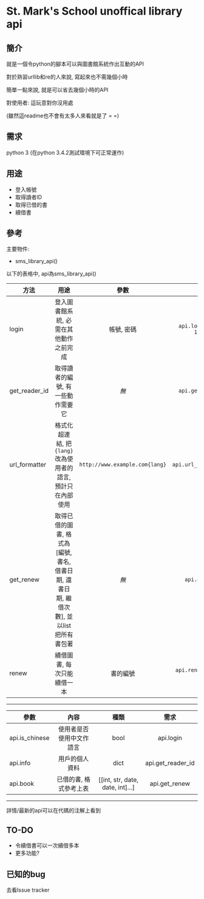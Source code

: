 # St. Mark's School unoffical library api

## 簡介
就是一個令python的腳本可以與圖書館系統作出互動的API

對於熟習urllib和re的人來說, 寫起來也不需幾個小時

簡單一點來說, 就是可以省去幾個小時的API

對使用者: 這玩意對你沒用處

(雖然這readme也不會有太多人來看就是了 = =)

## 需求
python 3 (在python 3.4.2測試環境下可正常運作)

## 用途
 - 登入帳號
 - 取得讀者ID
 - 取得已借的書
 - 續借書

## 參考
主要物件:
 - sms\_library\_api()

以下的表格中, api為sms\_library\_api()

| 方法 | 用途 | 參數 | 例子 |
| ----- |:----:|:----:|:----:|
| login | 登入圖書館系統, 必需在其他動作之前完成 | 帳號, 密碼 | `api.login(sms00000, 12345678)` |
| get\_reader\_id | 取得讀者的編號, 有一些動作需要它 | *無* | `api.get_reader_id()` |
| url\_formatter | 格式化超連結, 把`{lang}`改為使用者的語言, 預計只在內部使用 | `http://www.example.com{lang}` | `api.url_formatter(LINK)` |
| get\_renew | 取得已借的圖書, 格式為[編號, 書名, 借書日期, 還書日期, 繼借次數], 並以list把所有書包著 | *無* | `api.get_renew()` |
| renew | 續借圖書, 每次只能續借一本 | 書的編號 | `api.renew(api.book[0][0])` |

* * *
| 參數 | 內容 | 種類 | 需求 |
| ---- |:------:|:-------:|:-------:|
| api.is\_chinese | 使用者是否使用中文作語言 | bool | api.login |
| api.info | 用戶的個人資料 | dict | api.get\_reader\_id |
| api.book | 已借的書, 格式參考上表 | [[int, str, date, date, int]...] | api.get\_renew |

* * *
詳情/最新的api可以在代碼的注解上看到

## TO-DO
 - 令續借書可以一次續借多本
 - 更多功能?

## 已知的bug
去看Issue tracker


